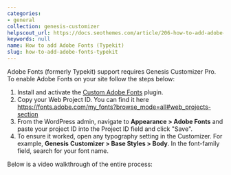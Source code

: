 ```yaml
---
categories:
- general
collection: genesis-customizer
helpscout_url: https://docs.seothemes.com/article/206-how-to-add-adobe-fonts-typekit
keywords: null
name: How to add Adobe Fonts (Typekit)
slug: how-to-add-adobe-fonts-typekit
---
```

Adobe Fonts (formerly Typekit) support requires Genesis Customizer Pro. To
enable Adobe Fonts on your site follow the steps below:

  1. Install and activate the [Custom Adobe Fonts](https://wordpress.org/plugins/custom-typekit-fonts/) plugin.
  2. Copy your Web Project ID. You can find it here <https://fonts.adobe.com/my_fonts?browse_mode=all#web_projects-section>
  3. From the WordPress admin, navigate to **Appearance > Adobe Fonts** and paste your project ID into the Project ID field and click "Save".
  4. To ensure it worked, open any typography setting in the Customizer. For example, **Genesis** **Customizer > Base Styles > Body**. In the font-family field, search for your font name.

Below is a video walkthrough of the entire process:

